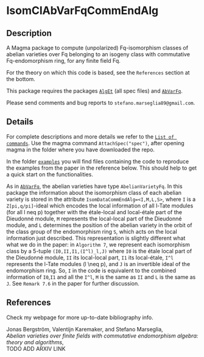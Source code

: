 # IsomClAbVarFqCommEndAlg

Description
--

A Magma package to compute (unpolarized) Fq-isomorphism classes of abelian varieties over Fq belonging to an isogeny class with commutative Fq-endomorphism ring, for any finite field Fq.

For the theory on which this code is based, see the `References` section at the bottom.

This package requires the packages [`AlgEt`](https://github.com/stmar89/AlgEt) (all spec files) and [`AbVarFq`](https://github.com/stmar89/AbVarFq).

Please send comments and bug reports to `stefano.marseglia89@gmail.com`.

Details
--

For complete descriptions and more details we refer to the [`List of commands`](https://github.com/stmar89/IsomClAbVarFqCommEndAlg/blob/main/doc/ListOfCommands.md).
Use the magma command `AttachSpec("spec")`, after opening magma in the folder where you have downloaded the repo.

In the folder [`examples`](https://github.com/stmar89/IsomClAbVarFqCommEndAlg/tree/main/examples) you will find files containing the code to reproduce the examples from the paper in the reference below. This should help to get a quick start on the functionalities.

As in [`AbVarFq`](https://github.com/stmar89/AbVarFq), the abelian varieties have type `AbelianVarietyFq`.
In this package the information about the isomorphism class of each abelian variety is stored in the attribute `IsomDataCommEndAlg=<I,M,L,S>`, where `I` is a `Z[pi,q/pi]`-ideal which encodes the local information of all l-Tate modules (for all l neq p) together with the étale-local and local-étale part of the Dieudonné module, `M` represents the local-local part of the Dieudonné module, and `L` determines the position of the abelian variety in the orbit of the class group of the endomorphism ring `S`, which acts on the local information just described.
This representation is slightly different what what we do in the paper: in `Algorithm 7`, we represent each isomorphism class by a 5-tuple `(I0,II,I1,(I^l)_l,J)` where `I0` is the étale local part of the Dieudonné module, `II` its local-local part, `I1` its local-étale, `I^l` represents the l-Tate modules (l \neq p), and `J` is an invertible ideal of the endomorphism ring. So, `I` in the code is equivalent to the combined information of `I0`,`I1` and all the `I^l`, `M` is the same as `II` and `L` is the same as `J`. See `Remark 7.6` in the paper for further discussion.


References
--
Check my webpage for more up-to-date bibliography info.

Jonas Bergström, Valentijn Karemaker, and Stefano Marseglia,<br>
*Abelian varieties over finite fields with commutative endomorphism algebra: theory and algorithms*,<br>
TODO ADD ARXIV LINK
